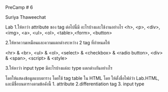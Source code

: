 PreCamp # 6

Suriya Thaweechat

Lab
1.ให้หาว่า attribute ของ tag ต่อไปนี้มี อะไรบ้างและใช้งานอย่างไร
&lt;h&gt;, &lt;p&gt;,  &lt;div&gt;,  &lt;img&gt;,  &lt;a&gt;, &lt;ul&gt;, &lt;ol&gt;, &lt;table&gt;,&lt;form&gt;, &lt;button&gt;

2.ให้หาความเหมือนและความแตกต่างระหว่าง 2 tag ที่กำหนดให้

 &lt;hr&gt; &amp; &lt;br&gt;, &lt;ul&gt; &amp; &lt;ol&gt;, &lt;select&gt; &amp; &lt;checkbox&gt; &amp; &lt;radio button&gt;,
 &lt;div&gt; &amp; &lt;span&gt;, &lt;script&gt; &amp; &lt;style&gt;

3.ให้หาว่า input type มีอะไรบ้างแต่ละ type แตกต่างกันอย่างไร

โดยให้แสดงข้อมูลแบบตาราง โดยใช้ tag table ใน HTML โดย ให้ตั้งชื่อไฟล์ว่า 
Lab.HTML, และมีชื่อบนตารางตามข้อดังนี้ 1. attribute 2.differentiation tag 3. input type
